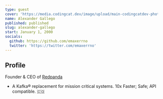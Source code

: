 ```yaml
---
type: guest
cover: 'https://media.codingcat.dev/image/upload/main-codingcatdev-photo/podcast-guest/emaxerrno'
name: Alexander Gallego
published: published
slug: alexander-gallego
start: January 1, 2000
socials:
  github: https://github.com/emaxerrno
  twitter: 'https://twitter.com/emaxerrno'
---
```


## Profile

Founder & CEO of [Redpanda](https://redpanda.com/)

- A Kafka® replacement for mission critical systems. 10x Faster; Safe; API compatible. 🇨🇴
